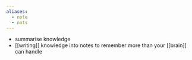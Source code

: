 ```yaml
---
aliases:
  - note
  - nots
---
```


- summarise knowledge
- [[writing]] knowledge into notes to remember more than your [[brain]] can handle

